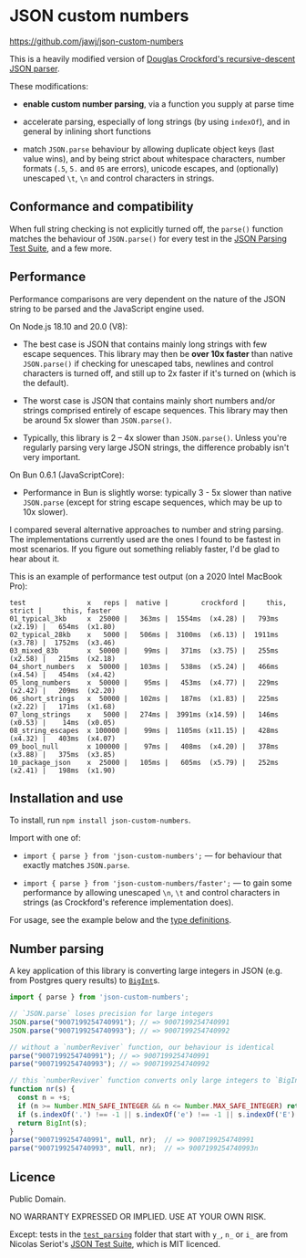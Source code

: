# JSON custom numbers

https://github.com/jawj/json-custom-numbers

This is a heavily modified version of [Douglas Crockford's recursive-descent JSON parser](https://github.com/douglascrockford/JSON-js/blob/03157639c7a7cddd2e9f032537f346f1a87c0f6d/json_parse.js). 

These modifications:

* **enable custom number parsing**, via a function you supply at parse time

* accelerate parsing, especially of long strings (by using `indexOf`), and in general by inlining short functions

* match `JSON.parse` behaviour by allowing duplicate object keys (last value wins), and by being strict about whitespace characters, number formats (`.5`, `5.` and `05` are errors), unicode escapes, and (optionally) unescaped `\t`, `\n` and control characters in strings.

## Conformance and compatibility

When full string checking is not explicitly turned off, the `parse()` function matches the behaviour of `JSON.parse()` for every test in the [JSON Parsing Test Suite](https://github.com/nst/JSONTestSuite), and a few more.

## Performance

Performance comparisons are very dependent on the nature of the JSON string to be parsed and the JavaScript engine used. 

On Node.js 18.10 and 20.0 (V8):

* The best case is JSON that contains mainly long strings with few escape sequences. This library may then be **over 10x faster** than native `JSON.parse()` if checking for unescaped tabs, newlines and control characters is turned off, and still up to 2x faster if it's turned on (which is the default).

* The worst case is JSON that contains mainly short numbers and/or strings comprised entirely of escape sequences. This library may then be around 5x slower than `JSON.parse()`.

* Typically, this library is 2 – 4x slower than `JSON.parse()`. Unless you're regularly parsing very large JSON strings, the difference probably isn't very important.

On Bun 0.6.1 (JavaScriptCore):

* Performance in Bun is slightly worse: typically 3 - 5x slower than native `JSON.parse` (except for string escape sequences, which may be up to 10x slower).

I compared several alternative approaches to number and string parsing. The implementations currently used are the ones I found to be fastest in most scenarios. If you figure out something reliably faster, I'd be glad to hear about it.

This is an example of performance test output (on a 2020 Intel MacBook Pro):

```
test               x   reps |  native |        crockford |     this, strict |     this, faster
01_typical_3kb     x  25000 |   363ms |  1554ms  (x4.28) |   793ms  (x2.19) |   654ms  (x1.80)
02_typical_28kb    x   5000 |   506ms |  3100ms  (x6.13) |  1911ms  (x3.78) |  1752ms  (x3.46)
03_mixed_83b       x  50000 |    99ms |   371ms  (x3.75) |   255ms  (x2.58) |   215ms  (x2.18)
04_short_numbers   x  50000 |   103ms |   538ms  (x5.24) |   466ms  (x4.54) |   454ms  (x4.42)
05_long_numbers    x  50000 |    95ms |   453ms  (x4.77) |   229ms  (x2.42) |   209ms  (x2.20)
06_short_strings   x  50000 |   102ms |   187ms  (x1.83) |   225ms  (x2.22) |   171ms  (x1.68)
07_long_strings    x   5000 |   274ms |  3991ms (x14.59) |   146ms  (x0.53) |    14ms  (x0.05)
08_string_escapes  x 100000 |    99ms |  1105ms (x11.15) |   428ms  (x4.32) |   403ms  (x4.07)
09_bool_null       x 100000 |    97ms |   408ms  (x4.20) |   378ms  (x3.88) |   375ms  (x3.85)
10_package_json    x  25000 |   105ms |   605ms  (x5.79) |   252ms  (x2.41) |   198ms  (x1.90)
```

## Installation and use

To install, run `npm install json-custom-numbers`.

Import with one of: 

* `import { parse } from 'json-custom-numbers';` — for behaviour that exactly matches `JSON.parse`.

* `import { parse } from 'json-custom-numbers/faster';` — to gain some performance by allowing unescaped `\n`, `\t` and control characters in strings (as Crockford's reference implementation does).

For usage, see the example below and the [type definitions](dist/index.d.ts).

## Number parsing

A key application of this library is converting large integers in JSON (e.g. from Postgres query results) to [`BigInt`](https://developer.mozilla.org/en-US/docs/Web/JavaScript/Reference/Global_Objects/BigInt)s.

```javascript
import { parse } from 'json-custom-numbers';

// `JSON.parse` loses precision for large integers
JSON.parse("9007199254740991"); // => 9007199254740991
JSON.parse("9007199254740993"); // => 9007199254740992

// without a `numberReviver` function, our behaviour is identical
parse("9007199254740991"); // => 9007199254740991
parse("9007199254740993"); // => 9007199254740992

// this `numberReviver` function converts only large integers to `BigInt`
function nr(s) {
  const n = +s;
  if (n >= Number.MIN_SAFE_INTEGER && n <= Number.MAX_SAFE_INTEGER) return n;
  if (s.indexOf('.') !== -1 || s.indexOf('e') !== -1 || s.indexOf('E') !== -1) return n;
  return BigInt(s);
}
parse("9007199254740991", null, nr);  // => 9007199254740991
parse("9007199254740993", null, nr);  // => 9007199254740993n
```

## Licence

Public Domain.

NO WARRANTY EXPRESSED OR IMPLIED. USE AT YOUR OWN RISK.

Except: tests in the [`test_parsing`](test/test_parsing/) folder that start with `y_`, `n_` or `i_` are from Nicolas Seriot's [JSON Test Suite](https://github.com/nst/JSONTestSuite), which is MIT licenced.
